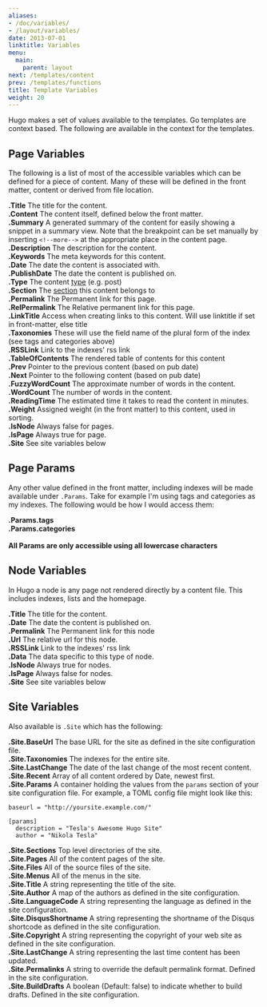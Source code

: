 ```yaml
---
aliases:
- /doc/variables/
- /layout/variables/
date: 2013-07-01
linktitle: Variables
menu:
  main:
    parent: layout
next: /templates/content
prev: /templates/functions
title: Template Variables
weight: 20
---
```


Hugo makes a set of values available to the templates. Go templates are context based. The following
are available in the context for the templates.

## Page Variables

The following is a list of most of the accessible variables which can be
defined for a piece of content. Many of these will be defined in the front
matter, content or derived from file location.

**.Title**  The title for the content.<br>
**.Content** The content itself, defined below the front matter.<br>
**.Summary** A generated summary of the content for easily showing a snippet in a summary view. Note that the breakpoint can be set manually by inserting <code>&lt;!&#x2d;&#x2d;more&#x2d;&#x2d;&gt;</code> at the appropriate place in the content page.<br>
**.Description** The description for the content.<br>
**.Keywords** The meta keywords for this content.<br>
**.Date** The date the content is associated with.<br>
**.PublishDate** The date the content is published on.<br>
**.Type** The content [type](/content/types/) (e.g. post)<br>
**.Section** The [section](/content/sections/) this content belongs to<br>
**.Permalink** The Permanent link for this page.<br>
**.RelPermalink** The Relative permanent link for this page.<br>
**.LinkTitle** Access when creating links to this content. Will use linktitle if set in front-matter, else title<br>
**.Taxonomies** These will use the field name of the plural form of the index (see tags and categories above)<br>
**.RSSLink** Link to the indexes' rss link <br>
**.TableOfContents** The rendered table of contents for this content<br>
**.Prev** Pointer to the previous content (based on pub date)<br>
**.Next** Pointer to the following content (based on pub date)<br>
**.FuzzyWordCount** The approximate number of words in the content.<br>
**.WordCount** The number of words in the content.<br>
**.ReadingTime** The estimated time it takes to read the content in minutes.<br>
**.Weight** Assigned weight (in the front matter) to this content, used in sorting.<br>
**.IsNode** Always false for pages.<br>
**.IsPage** Always true for page.<br>
**.Site** See site variables below<br>

## Page Params

Any other value defined in the front matter, including indexes will be made available under `.Params`.
Take for example I'm using tags and categories as my indexes. The following would be how I would access them:

**.Params.tags** <br>
**.Params.categories** <br>
<br>
**All Params are only accessible using all lowercase characters**<br>

## Node Variables
In Hugo a node is any page not rendered directly by a content file. This
includes indexes, lists and the homepage.

**.Title**  The title for the content.<br>
**.Date** The date the content is published on.<br>
**.Permalink** The Permanent link for this node<br>
**.Url** The relative url for this node.<br>
**.RSSLink** Link to the indexes' rss link <br>
**.Data** The data specific to this type of node.<br>
**.IsNode** Always true for nodes.<br>
**.IsPage** Always false for nodes.<br>
**.Site** See site variables below<br>

## Site Variables

Also available is `.Site` which has the following:

**.Site.BaseUrl** The base URL for the site as defined in the site configuration file.<br>
**.Site.Taxonomies** The indexes for the entire site.<br>
**.Site.LastChange** The date of the last change of the most recent content.<br>
**.Site.Recent** Array of all content ordered by Date, newest first.<br>
**.Site.Params** A container holding the values from the `params` section of your site configuration file. For example, a TOML config file might look like this:

    baseurl = "http://yoursite.example.com/"

    [params]
      description = "Tesla's Awesome Hugo Site"
      author = "Nikola Tesla"
**.Site.Sections** Top level directories of the site.<br>
**.Site.Pages** All of the content pages of the site.<br>
**.Site.Files** All of the source files of the site.<br>
**.Site.Menus** All of the menus in the site.<br>
**.Site.Title** A string representing the title of the site.<br>
**.Site.Author** A map of the authors as defined in the site configuration.<br>
**.Site.LanguageCode** A string representing the language as defined in the site configuration.<br>
**.Site.DisqusShortname** A string representing the shortname of the Disqus shortcode as defined in the site configuration.<br>
**.Site.Copyright** A string representing the copyright of your web site as defined in the site configuration.<br>
**.Site.LastChange** A string representing the last time content has been updated.<br>
**.Site.Permalinks** A string to override the default permalink format. Defined in the site configuration.<br>
**.Site.BuildDrafts** A boolean (Default: false) to indicate whether to build drafts. Defined in the site configuration.<br>
